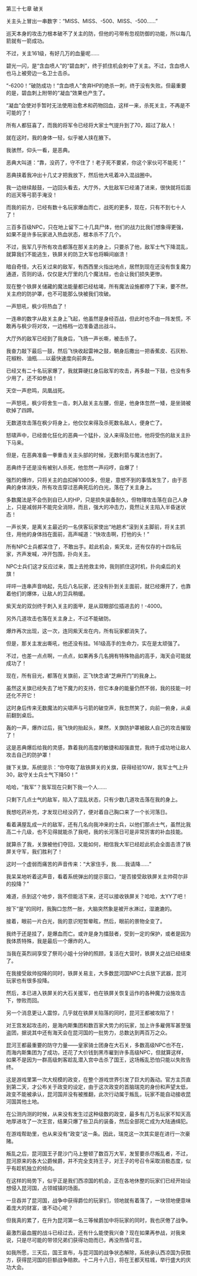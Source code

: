 第三十七章 破关


关主头上冒出一串数字：“MISS、MISS、-500、MISS、-500……”

巡天本身的攻击力根本破不了关主的防，但他的弓带有忽视防御的功能，所以每几箭就有一箭成功。

不过，关主161级，有好几万的血量呢……

碧光一闪，是“含血喷人”的“碧血刺”，终于抓住机会刺中了关主。不过，含血喷人也马上被旁边一名卫士击杀。

“-6200！”破防成功！“含血喷人”舍弃HP的绝杀一刺，终于没有失败。但最重要的是，碧血刺上附带的“凝血”效果也产生了。

“凝血”会使对手暂时无法使用治愈术和药物回血，这样一来，杀死关主，不再是不可能的了！

所有人都狂喜了，而我的将军令已经将大家士气提升到了70，超过了敌人！

就在这时，我的身体一轻，似乎被人挟在腋下。

我骇然，仰头一看，是恶典。

恶典大叫道：“靠，没药了，守不住了！老子死不要紧，你这个家伙可不能死！”

恶典挟着我冲出十几丈才把我放下，然后他大吼着冲入混战圈中。

我一边继续敲鼓，一边回头看去，大厅外，大批敌军已经涌了进来，很快就将后面的巡天等弓箭手淹没！

而我的前方，已经有数十名玩家爆血而亡，战死的更多，现在，只有不到七十人了！

三百多百级NPC，只在地上留下二十几具尸体，他们的战力比我们想象得更强，如果不是许多玩家进入热血状态，根本杀不了几个。

不过，我军几乎所有攻击都落在那关主的身上，只要杀了他，敌军士气下降混乱，就算我们不能逃生，铁屏关的防卫大军也将瞬间崩溃！

暗自奇怪，大石关过来的敌军，有西西里火指出地点，居然到现在还没有恢复魔力通道，否则的话，仅仅是大厅里的几个魔法柱，也会让我们损失更惨。

现在整个铁屏关储藏的魔法能量都已经枯竭，所有魔法设施都停了下来，要不然，关主府的防护罩，也不可能那么快被我们攻破。

一声怒吼，枫少将热血了！

一连串的数字从敌关主身上飞起，他虽然是身经百战，但此时也不由一阵发慌，不敢再与枫少将对攻，一边格档一边准备退出战斗。

大厅外的敌军已经到了我身后，飞扬一声长嘶，被击杀了。

我奋力敲下最后一鼓，然后飞快收起雷神之鼓，朝身后撒出一把香蕉皮、石灰粉、花椒粉、油瓶……以最快速度向前奔去。

已经又有二十名玩家爆了，我就算硬扛身后敌军的攻击，再多敲一下鼓，也没有多少用了，还不如参战！

天空一声悲鸣，凤凰战死。

一声怒吼，枫少将舍生一击，刺入敌关主左腰，但是，他身体忽然一矮，是坐骑被砍掉了四蹄。

无数道攻击落在枫少将身上，他仅仅来得及杀死数名敌人，便身亡了。

怒啸声中，已经兽化狂化的恶典一个猛扑，没人来得及拦他，他将受伤的敌关主扑下马来。

但是，在恶典准备一拳重击关主头部的时候，无数利箭与魔法也到了。

恶典终于还是没有被别人杀死，他忽然一声闷哼，自爆了！

强烈的爆炸，只将关主的血扣掉1000多，但是，意想不到的事情发生了，由于恶典的身体消失，所有攻击穿过恶典死后的白光，落在了关主身上。

多数魔法是不会伤到自已人的HP，只是损失装备耐久，但物理攻击落在自己人身上，只是减弱并不能完全消除，而且，强大的冲击力，竟然让关主陷入半昏迷状态！

一声长笑，是离关主最近的一名侠客玩家使出“地趟术”滚到关主脚前，将关主抓住，用他的身体挡在面前，高声喊道：“快攻击啊，打他的头！”

所有NPC士兵都呆住了，不敢出手。趁此机会，紫天龙，还有仅存的十四名玩家，齐声发喊，冲开包围，扑向关主。

NPC士兵们这才反应过来，围上去抢救主帅，我则抓住这时机，扑向桌后的关旗！

呯呯一连串声音响起，先后八名玩家，还没有扑到关主面前，就已经爆开了，也靠着他们的爆体，让敌人的卫兵稍缓。

紫天龙的双剑终于刺入关主的面甲，是从双眼部位插进去的！-4000。

另外几道攻击也落在关主身上，不过不能破防。

爆炸再次出现，这一次，连同紫天龙在内，所有玩家都消失了。

但是，那关主发出嘶吼，他还没有挂。161级高手的生命力，实在是太顽强了。

不过，也差一点点啊，一点点，如果再多几名拥有特殊物品的高手，海天会可能就成功了！

现在，所有目光，都落在关旗前，正飞快念诵“芝麻开门”的我身上。

虽然这关旗已经失去了地下魔力的支持，但它本身的能量仍然不弱，我的技能一时还化不开它！

这时身后传来无数魔法的尖啸声与弓箭的破空声，我忽然笑了，向前一俯身，从桌前翻到桌后。

轰的一声，爆炸过后，我飞快的抬起头，果然，关旗防护罩被敌人自己的攻击摧毁了！

这是恶典爆后给我的灵感，靠着我的高度的敏捷和超强直觉，我终于成功地让敌人攻击自己的防护罩！

拨下关旗，系统提示：“你夺取了敌铁屏关的关旗，获得经验10W，我军士气上升30，敌守关士兵士气下降50！”

哈哈，“我军”？我军现在只剩下我一个人……

只剩下几点士气的敌军，陷入了混乱状态，只有少数几道攻击落在我的身上。

我想吃药补充，才发现已经没药了，便对着自己胸口来了一个长河落日。

看着满屋乱成一片的敌军，还有几名向我冲来的士兵，以他们那点士气，虽然比我高二十几级，也不见得就能杀了我吧，我的长河落日可是非常厉害的补血技能。

就算杀了我，关旗被他们夺回，又能如何，相信我大军已经趁此机会全面击溃了铁屏关守军，我们胜利了！

这时一个虚弱而痛苦的声音传来：“大家住手，我……我请降……”

我呆呆地听着这声音，看着系统弹出的提示窗口，“是否接受敌铁屏关主帅荷尔非的投降？”

难道，杀到这个地步，我不但能活下来，还可以接收铁屏关？哈哈，太YY了吧！

按下“是”的同时，我胸口忽然一胀，大脑突然象是被开水淋过，湿漉漉的。

接着，眼前一片白光，我的意识短暂晕眩，然后，眼前的景物全变了。

我终于还是挂了，是爆血而亡。或许是身为擂鼓者，受到一定的保护，或者是因为我体质特殊，我是最后一个爆炸的人。

当我在英烈祠享受了祭司小姐十分钟的照顾，复活在大营时，铁屏关之战已经结束了。

在我接受敌帅投降的同时，铁屏关易主，大多数昆河国NPC士兵放下武器，昆河玩家也有很多投降。

然后，本已进入铁屏关的大石关援军，也在铁屏关恢复运作的各种魔力设施攻击下，惨败而回。

另一个消息更让人震惊，几乎就在铁屏关陷落的同时，昆河王都被攻陷了！

对王宫发起攻击的，是海内斯集团和数百家大势力的玩家，加上许多雇佣军甚至强盗团，据说其中还有海天会在昆河国的一批势力，总数达到两百万之众。

昆河王都最重要的防守力量——皇家骑士团身在大石关，多数高级NPC也不在，而海内斯集团为了成功，还花了大价钱到黑市雇到许多高级NPC，但就算这样，如果不是因为一群高级刺客趁乱潜入宫中击杀了国王，这场叛乱恐怕只能以失败告终。

这是游戏里第一次大规模的政变，在整个游戏世界引发了巨大的轰动。官方主页直到第二天，才公布关于政变的设定，由于这次政变的首脑瑞克的身份和声望太低，政变不能被承认，昆河国并没有被推翻，此次行动属于叛乱，玩家不能自动接收昆河国其他土地。

在公测内测的时候，从来没有发生过这种级数的政变，最多有几万名玩家不知天高地厚进攻了一次王宫，结果只爆了些卫兵的装备，然后全部死亡成为大陆通缉犯。

在游戏帮助里，也从来没有“政变”这一条。因此，瑞克这一次其实是在进行一次豪赌。

叛乱之后，昆河国王子毘沙门马上整顿了数百万大军，发誓要杀尽叛乱者，不过，昆河原来的各大公爵候爵，并不完全支持王子，对王子的号召令采取消极态度，似乎有趁机独立的倾向。

在这样的局势下，似乎正是我们西凉国的机会，正在各地休整的玩家们已经开始设想侵入昆河国，占领城镇的场面。

一旦吞并了昆河国，战争中获得爵位的玩家们，领地就有着落了，一块领地便意味着庞大的财富，谁不动心呢？

但我真的累了，在升为昆河第一名三等候爵加中将玩家的同时，我也厌倦了战争。

最激烈最血腥的战斗已经过去，还有什么能使我兴奋？现在如果再参战，对我来说，只是尽可能的带领兄弟们获得功勋而已，再没热情可言。

如我所愿，三天后，国王宣布，与昆河国的战争状态解除，系统承认西凉国为获胜方，获得昆河国的巨额战争赔款。十二月十八日，将在王都天柱城，举行盛大的庆功大会。





